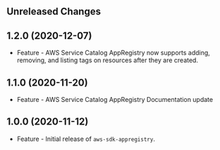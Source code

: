 Unreleased Changes
------------------

1.2.0 (2020-12-07)
------------------

* Feature - AWS Service Catalog AppRegistry now supports adding, removing, and listing tags on resources after they are created.

1.1.0 (2020-11-20)
------------------

* Feature - AWS Service Catalog AppRegistry Documentation update

1.0.0 (2020-11-12)
------------------

* Feature - Initial release of `aws-sdk-appregistry`.

